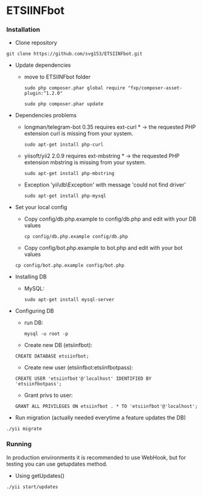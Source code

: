 # ETSIINFbot

### Installation

* Clone repository
```shell
git clone https://github.com/svg153/ETSIINFbot.git
```
* Update dependencies
    - move to ETSIINFbot folder
        ```
        sudo php composer.phar global require "fxp/composer-asset-plugin:^1.2.0"
        ```
        
        ```
        sudo php composer.phar update
        ```
    
* Dependencies problems
    - longman/telegram-bot 0.35 requires ext-curl * -> the requested PHP extension curl is missing from your system.
        ```
        sudo apt-get install php-curl
        ```

    - yiisoft/yii2 2.0.9 requires ext-mbstring * -> the requested PHP extension mbstring is missing from your system.
        ```
        sudo apt-get install php-mbstring
        ```        
    - Exception 'yii\db\Exception' with message 'could not find driver'        
        ```
        sudo apt-get install php-mysql
        ```
	 
* Set your local config
    - Copy config/db.php.example to config/db.php and edit with your DB values
        ```
        cp config/db.php.example config/db.php
        ```
        
    - Copy config/bot.php.example to bot.php and edit with your bot values
	```
	cp config/bot.php.example config/bot.php
	```
   
* Installing DB
    - MySQL:
        ```
        sudo apt-get install mysql-server
        ```

* Configuring DB
    - run DB:
        ```
        mysql -u root -p
        ```

	- Create new DB (etsiinfbot):
    ```
    CREATE DATABASE etsiinfbot;
	```
	
	- Create new user (etsiinfbot:etsiinfbotpass):
    ```
    CREATE USER 'etsiinfbot'@'localhost' IDENTIFIED BY 'etsiinfbotpass';
	```
	
    - Grant privs to user:
    ```
    GRANT ALL PRIVILEGES ON etsiinfbot . * TO 'etsiinfbot'@'localhost';
	```

    
* Run migration (actually needed everytime a feature updates the DB)
```
./yii migrate
```
        
        
        
        
### Running

In production environments it is recommended to use WebHook, but for testing you can use getupdates method.

* Using getUpdates()
```
./yii start/updates
```
